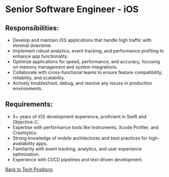 # Senior Software Engineer - iOS

## Responsibilities:

* Develop and maintain iOS applications that handle high traffic with minimal downtime.
* Implement robust analytics, event tracking, and performance profiling to enhance app functionality.
* Optimize applications for speed, performance, and accuracy, focusing on memory management and system integrations.
* Collaborate with cross-functional teams to ensure feature compatibility, reliability, and scalability.
* Actively troubleshoot, debug, and resolve any issues in production environments.

## Requirements:

* 5+ years of iOS development experience, proficient in Swift and Objective-C.
* Expertise with performance tools like Instruments, Xcode Profiler, and Crashlytics.
* Strong knowledge of mobile architectures and best practices for high-availability apps.
* Familiarity with event tracking, analytics, and user experience optimization.
* Experience with CI/CD pipelines and test-driven development.

[Back to Tech Positions](tech-job-description.md)